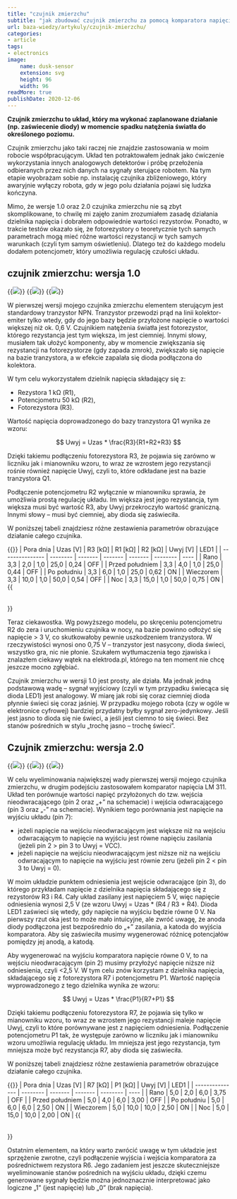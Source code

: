 ```yaml
---
title: "czujnik zmierzchu"
subtitle: "jak zbudować czujnik zmierzchu za pomocą komparatora napięcia LM 311"
url: baza-wiedzy/artykuly/czujnik-zmierzchu/
categories:
- article
tags:
- electronics
image:
    name: dusk-sensor
    extension: svg
    height: 96
    width: 96
readMore: true
publishDate: 2020-12-06
---
```

**Czujnik zmierzchu to układ, który ma wykonać zaplanowane działanie (np. zaświecenie diody) w momencie spadku natężenia światła do określonego poziomu.**
<!--more-->
Czujnik zmierzchu jako taki raczej nie znajdzie zastosowania w moim robocie współpracującym. Układ ten potraktowałem jednak jako ćwiczenie wykorzystania innych analogowych detektorów i próbę przełożenia odbieranych przez nich danych na sygnały sterujące robotem. Na tym etapie wyobrażam sobie np. instalację czujnika zbliżeniowego, który awaryjnie wyłączy robota, gdy w jego polu działania pojawi się ludzka kończyna.

Mimo, że wersje 1.0 oraz 2.0 czujnika zmierzchu nie są zbyt skomplikowane, to chwilę mi zajęło zanim zrozumiałem zasadę działania dzielnika napięcia i dobrałem odpowiednie wartości rezystorów. Ponadto, w trakcie testów okazało się, że fotorezystory o teoretycznie tych samych parametrach mogą mieć różne wartości rezystancji w tych samych warunkach (czyli tym samym oświetleniu). Dlatego też do każdego modelu dodałem potencjometr, który umożliwia regulację czułości układu.

## czujnik zmierzchu: wersja 1.0

{{<image src="dusk-sensor-v10-20201205-bb.webp" caption="Wizualizacja czujnika zmierzchu v. 1.0">}}
{{<image src="dusk-sensor-v10-20201205-scheme.webp" caption="Schemat czujnika zmierzchu v. 1.0">}}
{{<image src="dusk-sensor-v10-20201205-photo.webp" caption="Fotografia czujnika zmierzchu v. 1.0">}}

W pierwszej wersji mojego czujnika zmierzchu elementem sterującym jest standardowy tranzystor NPN. Tranzystor przewodzi prąd na linii kolektor-emiter tylko wtedy, gdy do jego bazy będzie przyłożone napięcie o wartości większej niż ok. 0,6 V. Czujnikiem natężenia światła jest fotorezystor, którego rezystancja jest tym większa, im jest ciemniej. Innymi słowy, musiałem tak ułożyć komponenty, aby w momencie zwiększania się rezystancji na fotorezystorze (gdy zapada zmrok), zwiększało się napięcie na bazie tranzystora, a w efekcie zapalała się dioda podłączona do kolektora.

W tym celu wykorzystałem dzielnik napięcia składający się z:
* Rezystora 1 kΩ (R1),
* Potencjometru 50 kΩ (R2),
* Fotorezystora (R3).

Wartość napięcia doprowadzonego do bazy tranzystora Q1 wynika ze wzoru:

$$ Uwyj = Uzas * \frac{R3}{R1+R2+R3} $$

Dzięki takiemu podłączeniu fotorezystora R3, że pojawia się zarówno w liczniku jak i mianowniku wzoru, to wraz ze wzrostem jego rezystancji rośnie również napięcie Uwyj, czyli to, które odkładane jest na bazie tranzystora Q1.

Podłączenie potencjometru R2 wyłącznie w mianowniku sprawia, że umożliwia prostą regulację układu. Im większa jest jego rezystancja, tym większa musi być wartość R3, aby Uwyj przekroczyło wartość graniczną. Innymi słowy – musi być ciemniej, aby dioda się zaświeciła.

W poniższej tabeli znajdziesz różne zestawienia parametrów obrazujące działanie całego czujnika.

{{<table>}}
| Pora dnia       | Uzas [V] | R3 [kΩ] | R1 [kΩ] | R2 [kΩ] | Uwyj [V] | LED1 |
| --------------- | -------- | ------- | ------- | ------- | -------- | ---- |
| Rano            | 3,3      | 2,0     | 1,0     | 25,0    | 0,24     | OFF  |
| Przed południem | 3,3      | 4,0     | 1,0     | 25,0    | 0,44     | OFF  |
| Po południu     | 3,3      | 6,0     | 1,0     | 25,0    | 0,62     | ON   |
| Wieczorem       | 3,3      | 10,0    | 1,0     | 50,0    | 0,54     | OFF  |
| Noc             | 3,3      | 15,0    | 1,0     | 50,0    | 0,75     | ON   |
{{</table>}}

Teraz ciekawostka. Wg powyższego modelu, po skręceniu potencjometru R2 do zera i uruchomieniu czujnika w nocy, na bazie powinno odłożyć się napięcie > 3 V, co skutkowałoby pewnie uszkodzeniem tranzystora. W rzeczywistości wynosi ono 0,75 V – tranzystor jest nasycony, dioda świeci, wszystko gra, nic nie płonie. Szukałem wytłumaczenia tego zjawiska i znalazłem ciekawy wątek na elektroda.pl, którego na ten moment nie chcę jeszcze mocno zgłębiać.

Czujnik zmierzchu w wersji 1.0 jest prosty, ale działa. Ma jednak jedną podstawową wadę – sygnał wyjściowy (czyli w tym przypadku świecąca się dioda LED1) jest analogowy. W miarę jak robi się coraz ciemniej dioda płynnie świeci się coraz jaśniej. W przypadku mojego robota (czy w ogóle w elektronice cyfrowej) bardziej przydatny byłby sygnał zero-jedynkowy. Jeśli jest jasno to dioda się nie świeci, a jeśli jest ciemno to się świeci. Bez stanów pośrednich w stylu „trochę jasno – trochę świeci”.

## Czujnik zmierzchu: wersja 2.0

{{<image src="dusk-sensor-v20-20201211-bb.webp" caption="Wizualizacja czujnika zmierzchu v. 2.0">}}
{{<image src="dusk-sensor-v20-20201211-scheme.webp" caption="Schemat czujnika zmierzchu v. 2.0">}}
{{<image src="dusk-sensor-v20-20201211-photo.webp" caption="Fotografia czujnika zmierzchu v. 2.0">}}

W celu wyeliminowania największej wady pierwszej wersji mojego czujnika zmierzchu, w drugim podejściu zastosowałem komparator napięcia LM 311. Układ ten porównuje wartości napięć przyłożonych do tzw. wejścia nieodwracającego (pin 2 oraz „+” na schemacie) i wejścia odwracającego (pin 3 oraz „-” na schemacie). Wynikiem tego porównania jest napięcie na wyjściu układu (pin 7):
* jeżeli napięcie na wejściu nieodwracającym jest większe niż na wejściu odwracającym to napięcie na wyjściu jest równe napięciu zasilania (jeżeli pin 2 > pin 3 to Uwyj = VCC).
* jeżeli napięcie na wejściu nieodwracającym jest niższe niż na wejściu odwracającym to napięcie na wyjściu jest równie zeru (jeżeli pin 2 < pin 3 to Uwyj = 0).

W moim układzie punktem odniesienia jest wejście odwracające (pin 3), do którego przykładam napięcie z dzielnika napięcia składającego się z rezystorów R3 i R4. Cały układ zasilany jest napięciem 5 V, więc napięcie odniesienia wynosi 2,5 V (ze wzoru Uwyj = Uzas * (R4 / R3 + R4). Dioda LED1 zaświeci się wtedy, gdy napięcie na wyjściu będzie równe 0 V. Na pierwszy rzut oka jest to może mało intuicyjne, ale zwróć uwagę, że anoda diody podłączona jest bezpośrednio do „+” zasilania, a katoda do wyjścia komparatora. Aby się zaświeciła musimy wygenerować różnicę potencjałów pomiędzy jej anodą, a katodą.

Aby wygenerować na wyjściu komparatora napięcie równe 0 V, to na wejściu nieodwracającym (pin 2) musimy przyłożyć napięcie niższe niż odniesienia, czyli <2,5 V. W tym celu znów korzystam z dzielnika napięcia, składającego się z fotorezystora R7 i potencjometru P1. Wartość napięcia wyprowadzonego z tego dzielnika wynika ze wzoru:

$$ Uwyj = Uzas * \frac{P1}{R7+P1} $$

Dzięki takiemu podłączeniu fotorezystora R7, że pojawia się tylko w mianowniku wzoru, to wraz ze wzrostem jego rezystancji maleje napięcie Uwyj, czyli to które porównywane jest z napięciem odniesienia. Podłączenie potencjometru P1 tak, że występuje zarówno w liczniku jak i mianowniku wzoru umożliwia regulację układu. Im mniejsza jest jego rezystancja, tym mniejsza może być rezystancja R7, aby dioda się zaświeciła.

W poniższej tabeli znajdziesz różne zestawienia parametrów obrazujące działanie całego czujnika.

{{<table>}}
| Pora dnia       | Uzas [V] | R7 [kΩ] | P1 [kΩ] | Uwyj [V] | LED1 |
| --------------- | -------- | ------- | ------- | -------- | ---- |
| Rano            | 5,0      | 2,0     | 6,0     | 3,75     | OFF  |
| Przed południem | 5,0      | 4,0     | 6,0     | 3,00     | OFF  |
| Po południu     | 5,0      | 6,0     | 6,0     | 2,50     | ON   |
| Wieczorem       | 5,0      | 10,0    | 10,0    | 2,50     | ON   |
| Noc             | 5,0      | 15,0    | 10,0    | 2,00     | ON   |
{{</table>}}

Ostatnim elementem, na który warto zwrócić uwagę w tym układzie jest sprzężenie zwrotne, czyli podłączenie wyjścia i wejścia komparatora za pośrednictwem rezystora R6. Jego zadaniem jest jeszcze skuteczniejsze wyeliminowanie stanów pośrednich na wyjściu układu, dzięki czemu generowane sygnały będzie można jednoznacznie interpretować jako logiczne „1” (jest napięcie) lub „0” (brak napięcia).